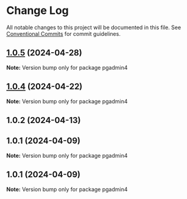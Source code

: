 # Change Log

All notable changes to this project will be documented in this file.
See [Conventional Commits](https://conventionalcommits.org) for commit guidelines.

## [1.0.5](https://github.com/Kallenju/notes/compare/pgadmin4@1.0.4...pgadmin4@1.0.5) (2024-04-28)

**Note:** Version bump only for package pgadmin4





## [1.0.4](https://github.com/Kallenju/notes/compare/pgadmin4@1.0.2...pgadmin4@1.0.4) (2024-04-22)

**Note:** Version bump only for package pgadmin4





## 1.0.2 (2024-04-13)



## 1.0.1 (2024-04-09)

**Note:** Version bump only for package pgadmin4





## 1.0.1 (2024-04-09)

**Note:** Version bump only for package pgadmin4
